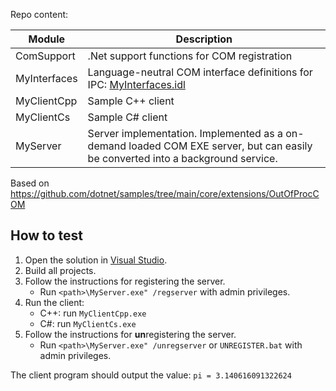Repo content:

| Module       | Description                                 |
|--------------|---------------------------------------------|
| ComSupport   | .Net support functions for COM registration |
| MyInterfaces | Language-neutral COM interface definitions for IPC: [MyInterfaces.idl](MyInterfaces/MyInterfaces.idl) |
| MyClientCpp  | Sample C++ client |
| MyClientCs   | Sample C# client |
| MyServer     | Server implementation. Implemented as a on-demand loaded COM EXE server, but can easily be converted into a background service. |

Based on https://github.com/dotnet/samples/tree/main/core/extensions/OutOfProcCOM

## How to test
1. Open the solution in [Visual Studio](https://visualstudio.microsoft.com/).
1. Build all projects.
1. Follow the instructions for registering the server.
    * Run `<path>\MyServer.exe" /regserver`  with admin privileges.
1. Run the client:
    * C++: run `MyClientCpp.exe`
    * C#: run `MyClientCs.exe`
1. Follow the instructions for **un**registering the server.
    * Run `<path>\MyServer.exe" /unregserver`  or `UNREGISTER.bat` with admin privileges.

The client program should output the value: `pi = 3.140616091322624`
